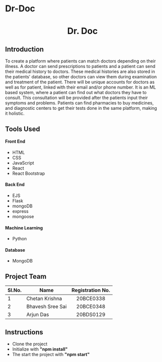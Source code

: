 # Dr-Doc
<h1 align="center"> Dr. Doc </h1>

## Introduction

To create a platform where patients can match doctors depending on their illness. A doctor can send prescriptions to patients and a patient can send their medical history to doctors. These medical histories are also stored in the patients' database, so other doctors can view them during examination and treatment of the patient. There will be unique accounts for doctors as well as for patient, linked with their email and/or phone number. It is an ML based system, where a patient can find out what doctors they have to consult. This consultation will be provided after the patients input their symptoms and problems. Patients can find pharmacies to buy medicines, and diagnostic centers to get their tests done in the same platform, making it holistic.

## Tools Used

#### Front End
- HTML
- CSS
- JavaScript
- React
- React Bootstrap

#### Back End
- EJS
- Flask
- mongoDB
- express
- mongoose

#### Machine Learning
- Python

#### Database
- MongoDB

## Project Team

|Sl.No.  | Name  | Registration No. |
|-| ------------- |:-------------:|
|1| Chetan Krishna  | 20BCE0338     |
|2| Bhavesh Sree Sai     | 20BCE0348     |
|3| Arjun Das       | 20BDS0129     |

## Instructions

- Clone the project
- Initialize with <b>"npm install"</b>
- The start the project with <b>"npm start"</b>
